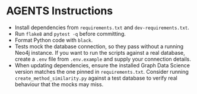# AGENTS Instructions

- Install dependencies from `requirements.txt` and `dev-requirements.txt`.
- Run `flake8` and `pytest -q` before committing.
- Format Python code with `black`.
- Tests mock the database connection, so they pass without a running Neo4j
  instance. If you want to run the scripts against a real database, create a
  `.env` file from `.env.example` and supply your connection details.
- When updating dependencies, ensure the installed Graph Data Science
  version matches the one pinned in `requirements.txt`. Consider running
  `create_method_similarity.py` against a test database to verify real
  behaviour that the mocks may miss.
